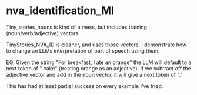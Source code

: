 # nva_identification_MI

Tiny_stories_nouns is kind of a mess, but includes training (noun/verb/adjective) vectors

TinyStories_NVA_ID is cleaner, and uses those vectors. I demonstrate how to change an LLMs interpretation of part of speech using them.

EG, Given the string "For breakfast, I ate an orange" the LLM will default to a next token of " cake" (treating orange as an adjective). If we subtract off the adjective vector and add in the noun vector, it will give a next token of "."

This has had at least partial success on every example I've tried. 
